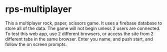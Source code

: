 # rps-multiplayer

This a multiplayer rock, paper, scissors game. It uses a firebase database to store all of the data. The game will not begin unless 2 users are connected. To test this web app, use 2 different browsers, or access the site from 2 different tabs in the same browser. Enter you name, and push start, and follow the on screen prompts.